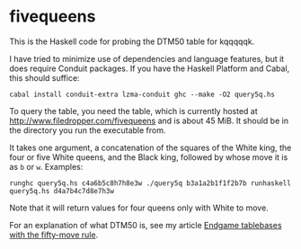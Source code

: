 #  fivequeens

This is the Haskell code for probing the DTM50 table for kqqqqqk.

I have tried to minimize use of dependencies and language features,
but it does require Conduit packages.  If you have the Haskell Platform
and Cabal, this should suffice:

``
cabal install conduit-extra lzma-conduit
ghc --make -O2 query5q.hs
``

To query the table, you need the table, which is currently hosted at
http://www.filedropper.com/fivequeens and is about 45 MiB.  It should
be in the directory you run the executable from.

It takes one argument, a concatenation of the squares of the White
king, the four or five White queens, and the Black king, followed by
whose move it is as `b` or `w`.  Examples:

``
runghc query5q.hs c4a6b5c8h7h8e3w
./query5q b3a1a2b1f1f2b7b
runhaskell query5q.hs d4a7b4c7d8e7h3w
``

Note that it will return values for four queens only with White
to move.

For an explanation of what DTM50 is, see my article [Endgame tablebases
with the fifty-move rule](http://galen.metapath.org/egtb50/).

